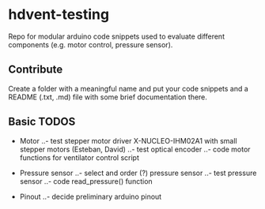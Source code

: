 # hdvent-testing
Repo for modular arduino code snippets used to evaluate different components (e.g. motor control, pressure sensor).

## Contribute
Create a folder with a meaningful name and put your code snippets and a README (.txt, .md) file with some brief documentation there.

## Basic TODOS
- Motor
..- test stepper motor driver X-NUCLEO-IHM02A1 with small stepper motors (Esteban, David)
..- test optical encoder
..- code motor functions for ventilator control script

- Pressure sensor
..- select and order (?) pressure sensor
..- test pressure sensor
..- code read_pressure() function

- Pinout
..- decide preliminary arduino pinout

